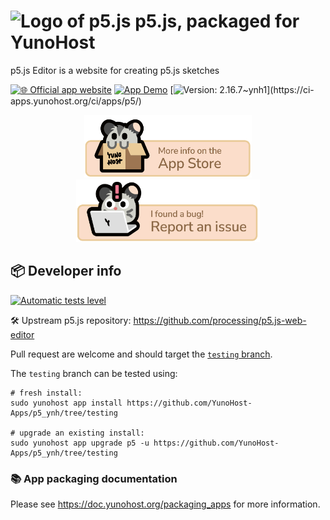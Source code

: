 <!--
N.B.: This README was automatically generated by <https://github.com/YunoHost/apps_tools/blob/main/readme_generator>
It shall NOT be edited by hand.
-->

<h1>
  <img src="https://raw.githubusercontent.com/YunoHost/apps/main/logos/p5.png" width="32px" alt="Logo of p5.js">
  p5.js, packaged for YunoHost
</h1>

p5.js Editor is a website for creating p5.js sketches

[![🌐 Official app website](https://img.shields.io/badge/Official_app_website-darkgreen?style=for-the-badge)](https://editor.p5js.org/)
[![App Demo](https://img.shields.io/badge/App_Demo-blue?style=for-the-badge)](https://editor.p5js.org/)
[![Version: 2.16.7~ynh1](https://img.shields.io/badge/Version-2.16.7~ynh1-rgba(0,150,0,1)?style=for-the-badge)](https://ci-apps.yunohost.org/ci/apps/p5/)

<div align="center">
<a href="https://apps.yunohost.org/app/p5"><img height="100px" src="https://github.com/YunoHost/yunohost-artwork/raw/refs/heads/main/badges/neopossum-badges/badge_more_info_on_the_appstore.svg"/></a>
<a href="https://github.com/YunoHost-Apps/p5_ynh/issues"><img height="100px" src="https://github.com/YunoHost/yunohost-artwork/raw/refs/heads/main/badges/neopossum-badges/badge_report_an_issue.svg"/></a>
</div>

## 📦 Developer info

[![Automatic tests level](https://apps.yunohost.org/badge/cilevel/p5)](https://ci-apps.yunohost.org/ci/apps/p5/)

🛠️ Upstream p5.js repository: <https://github.com/processing/p5.js-web-editor>

Pull request are welcome and should target the [`testing` branch](https://github.com/YunoHost-Apps/p5_ynh/tree/testing).

The `testing` branch can be tested using:
```
# fresh install:
sudo yunohost app install https://github.com/YunoHost-Apps/p5_ynh/tree/testing

# upgrade an existing install:
sudo yunohost app upgrade p5 -u https://github.com/YunoHost-Apps/p5_ynh/tree/testing
```

### 📚 App packaging documentation

Please see <https://doc.yunohost.org/packaging_apps> for more information.